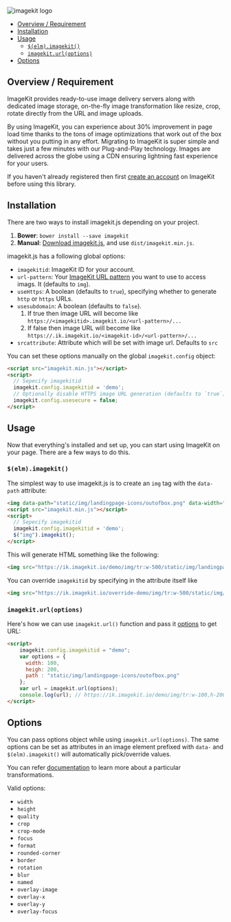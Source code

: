 ![imagekit logo](https://imagekit.io/static/img/logo-dark.png)

* [Overview / Requirement](#overview-and-resources)
* [Installation](#installation)
* [Usage](#usage)
  * [`$(elm).imagekit()`](#using-jquery)
  * [`imagekit.url(options)`](#using-url)
* [Options](#options)


<a name="overview-and-resources"></a>
## Overview / Requirement

ImageKit provides ready-to-use image delivery servers along with dedicated image storage, on-the-fly image transformation like resize, crop, rotate directly from the URL and image uploads.

By using ImageKit, you can experience about 30% improvement in page load time thanks to the tons of image optimizations that work out of the box without you putting in any effort. Migrating to ImageKit is super simple and takes just a few minutes with our Plug-and-Play technology. Images are delivered across the globe using a CDN ensuring lightning fast experience for your users.

If you haven't already registered then first [create an account](https://imagekit.io/registration) on ImageKit before using this library.

<a name="installation"></a>
## Installation

There are two ways to install imagekit.js depending on your project.

1. **Bower**: `bower install --save imagekit`
2. **Manual**: [Download imagekit.js](https://github.com/imagekit-developer/imagekit.js), and use `dist/imagekit.min.js`.

imagekit.js has a following global options:

* `imagekitid`: ImageKit ID for your account.
* `url-pattern`: Your [ImageKit URL pattern](https://docs.imagekit.io/#url-patterns) you want to use to access imags. It (defaults to `img`).
* `useHttps`: A boolean (defaults to `true`), specifying whether to generate `http` or `https` URLs.
* `usesubdomain`: A boolean (defaults to `false`).
  1. If true then image URL will become like `https://<imagekitid>.imagekit.io/<url-pattern>/...`
  2. If false then image URL will become like `https://.ik.imagekit.io/<imagekit-id>/<url-pattern>/...`
* `srcattribute`: Attribute which will be set with image url. Defaults to `src`

You can set these options manually on the global `imagekit.config` object:

``` html
<script src="imagekit.min.js"></script>
<script>
  // Sepecify imagekitid
  imagekit.config.imagekitid = 'demo';
  // Optionally disable HTTPS image URL generation (defaults to `true`).
  imagekit.config.usesecure = false;
</script>
```


<a name="usage"></a>
## Usage

Now that everything's installed and set up, you can start using ImageKit on your page. There are a few ways to do this.

<a name="using-jquery"></a>
### `$(elm).imagekit()`

The simplest way to use imagekit.js is to create an `img` tag with the `data-path` attribute:

``` html
<img data-path="static/img/landingpage-icons/outofbox.png" data-width="500">
<script src="imagekit.min.js"></script>
<script>
  // Sepecify imagekitid
  imagekit.config.imagekitid = 'demo';
  $("img").imagekit();
</script>
```

This will generate HTML something like the following:

``` html
<img src="https://ik.imagekit.io/demo/img/tr:w-500/static/img/landingpage-icons/outofbox.png">
```

You can override `imagekitid` by specifying in the attribute itself like

``` html
<img src="https://ik.imagekit.io/override-demo/img/tr:w-500/static/img/landingpage-icons/outofbox.png">
```


<a name="using-url"></a>
### `imagekit.url(options)`

Here's how we can use `imagekit.url()` function and pass it [options](#options) to get URL:

``` html
<script>
    imagekit.config.imagekitid = "demo";
    var options = {
      width: 100,
      heigh: 200,
      path : "static/img/landingpage-icons/outofbox.png"
    };
    var url = imagekit.url(options);
    console.log(url); // https://ik.imagekit.io/demo/img/tr:w-100,h-200/static/img/landingpage-icons/outofbox.png
</script>
```
<a name="options"></a>
## Options

You can pass options object while using `imagekit.url(options)`. The same options can be set as attributes in an image element prefixed with `data-` and `$(elm).imagekit()` will automatically pick/override values.

You can refer [documentation](https://docs.imagekit.io/#transformations) to learn more about a particular transformations.

Valid options:

* `width`
* `height`
* `quality`
* `crop`
* `crop-mode`
* `focus`
* `format`
* `rounded-corner`
* `border`
* `rotation`
* `blur`
* `named`
* `overlay-image`
* `overlay-x`
* `overlay-y`
* `overlay-focus`
